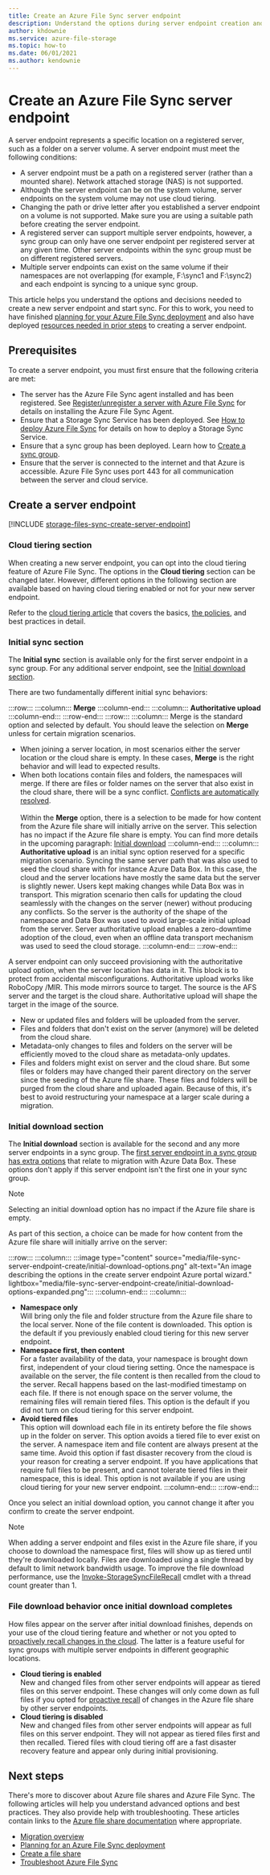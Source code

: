 ```yaml
---
title: Create an Azure File Sync server endpoint
description: Understand the options during server endpoint creation and how to best apply them to your situation.
author: khdownie
ms.service: azure-file-storage
ms.topic: how-to
ms.date: 06/01/2021
ms.author: kendownie
---
```


# Create an Azure File Sync server endpoint

A server endpoint represents a specific location on a registered server, such as a folder on a server volume. A server endpoint must meet the following conditions:

- A server endpoint must be a path on a registered server (rather than a mounted share). Network attached storage (NAS) is not supported.
- Although the server endpoint can be on the system volume, server endpoints on the system volume may not use cloud tiering.
- Changing the path or drive letter after you established a server endpoint on a volume is not supported. Make sure you are using a suitable path before creating the server endpoint.
- A registered server can support multiple server endpoints, however, a sync group can only have one server endpoint per registered server at any given time. Other server endpoints within the sync group must be on different registered servers.
- Multiple server endpoints can exist on the same volume if their namespaces are not overlapping (for example, F:\sync1 and F:\sync2) and each endpoint is syncing to a unique sync group. 

This article helps you understand the options and decisions needed to create a new server endpoint and start sync. For this to work, you need to have finished [planning for your Azure File Sync deployment](file-sync-planning.md) and also have deployed [resources needed in prior steps](file-sync-deployment-guide.md) to creating a server endpoint.

## Prerequisites

To create a server endpoint, you must first ensure that the following criteria are met: 
- The server has the Azure File Sync agent installed and has been registered. See [Register/unregister a server with Azure File Sync](file-sync-server-registration.md) for details on installing the Azure File Sync Agent. 
- Ensure that a Storage Sync Service has been deployed. See [How to deploy Azure File Sync](file-sync-deployment-guide.md) for details on how to deploy a Storage Sync Service. 
- Ensure that a sync group has been deployed. Learn how to [Create a sync group](file-sync-deployment-guide.md#create-a-sync-group-and-a-cloud-endpoint).
- Ensure that the server is connected to the internet and that Azure is accessible. Azure File Sync uses port 443 for all communication between the server and cloud service.

## Create a server endpoint

[!INCLUDE [storage-files-sync-create-server-endpoint](../../../includes/storage-files-sync-create-server-endpoint.md)]

### Cloud tiering section

When creating a new server endpoint, you can opt into the cloud tiering feature of Azure File Sync. The options in the **Cloud tiering** section can be changed later. However, different options in the following section are available based on having cloud tiering enabled or not for your new server endpoint.

Refer to the [cloud tiering article](file-sync-cloud-tiering-overview.md) that covers the basics, [the policies](file-sync-cloud-tiering-policy.md), and best practices in detail. 

### Initial sync section

The **Initial sync** section is available only for the first server endpoint in a sync group. For any additional server endpoint, see the [Initial download section](#initial-download-section).

There are two fundamentally different initial sync behaviors:

:::row:::
    :::column:::
        **Merge**
    :::column-end:::
    :::column:::
        **Authoritative upload**
    :::column-end:::
:::row-end:::
:::row:::
    :::column:::
        Merge is the standard option and selected by default. You should leave the selection on **Merge** unless for certain migration scenarios. 
* When joining a server location, in most scenarios either the server location or the cloud share is empty. In these cases, **Merge** is the right behavior and will lead to expected results. 
* When both locations contain files and folders, the namespaces will merge. If there are files or folder names on the server that also exist in the cloud share, there will be a sync conflict. [Conflicts are automatically resolved](../files/storage-files-faq.md#afs-conflict-resolution). </br> </br> Within the **Merge** option, there is a selection to be made for how content from the Azure file share will initially arrive on the server. This selection has no impact if the Azure file share is empty. You can find more details in the upcoming paragraph: [Initial download](#initial-download-section)
    :::column-end:::
    :::column:::
        **Authoritative upload** is an initial sync option reserved for a specific migration scenario. Syncing the same server path that was also used to seed the cloud share with for instance Azure Data Box. In this case, the cloud and the server locations have mostly the same data but the server is slightly newer. Users kept making changes while Data Box was in transport. This migration scenario then calls for updating the cloud seamlessly with the changes on the server (newer) without producing any conflicts. So the server is the authority of the shape of the namespace and Data Box was used to avoid large-scale initial upload from the server. Server authoritative upload enables a zero-downtime adoption of the cloud, even when an offline data transport mechanism was used to seed the cloud storage.
    :::column-end:::
:::row-end:::

A server endpoint can only succeed provisioning with the authoritative upload option, when the server location has data in it. This block is to protect from accidental misconfigurations. Authoritative upload works like RoboCopy /MIR. This mode mirrors source to target. The source is the AFS server and the target is the cloud share. Authoritative upload will shape the target in the image of the source. 

* New or updated files and folders will be uploaded from the server.
* Files and folders that don't exist on the server (anymore) will be deleted from the cloud share.
* Metadata-only changes to files and folders on the server will be efficiently moved to the cloud share as metadata-only updates.
* Files and folders might exist on server and the cloud share. But some files or folders may have changed their parent directory on the server since the seeding of the Azure file share. These files and folders will be purged from the cloud share and uploaded again. Because of this, it's best to avoid restructuring your namespace at a larger scale during a migration.

### Initial download section

The **Initial download** section is available for the second and any more server endpoints in a sync group. The [first server endpoint in a sync group has extra options](#initial-sync-section) that relate to migration with Azure Data Box. These options don't apply if this server endpoint isn't the first one in your sync group.

> [!NOTE]
> Selecting an initial download option has no impact if the Azure file share is empty.

As part of this section, a choice can be made for how content from the Azure file share will initially arrive on the server:

:::row:::
    :::column:::
        :::image type="content" source="media/file-sync-server-endpoint-create/initial-download-options.png" alt-text="An image describing the options in the create server endpoint Azure portal wizard." lightbox="media/file-sync-server-endpoint-create/initial-download-options-expanded.png":::
    :::column-end:::
    :::column:::
* **Namespace only** </br> Will bring only the file and folder structure from the Azure file share to the local server. None of the file content is downloaded. This option is the default if you previously enabled cloud tiering for this new server endpoint.
* **Namespace first, then content** </br> For a faster availability of the data, your namespace is brought down first, independent of your cloud tiering setting. Once the namespace is available on the server, the file content is then recalled from the cloud to the server. Recall happens based on the last-modified timestamp on each file. If there is not enough space on the server volume, the remaining files will remain tiered files. This option is the default if you did not turn on cloud tiering for this server endpoint.
* **Avoid tiered files** </br> This option will download each file in its entirety before the file shows up in the folder on server. This option avoids a tiered file to ever exist on the server. A namespace item and file content are always present at the same time. Avoid this option if fast disaster recovery from the cloud is your reason for creating a server endpoint. If you have applications that require full files to be present, and cannot tolerate tiered files in their namespace, this is ideal. This option is not available if you are using cloud tiering for your new server endpoint.
    :::column-end:::
:::row-end:::

Once you select an initial download option, you cannot change it after you confirm to create the server endpoint. 

> [!NOTE]
> When adding a server endpoint and files exist in the Azure file share, if you choose to download the namespace first, files will show up as tiered until they're downloaded locally. Files are downloaded using a single thread by default to limit network bandwidth usage. To improve the file download performance, use the [Invoke-StorageSyncFileRecall](file-sync-how-to-manage-tiered-files.md#how-to-recall-a-tiered-file-to-disk) cmdlet with a thread count greater than 1.

### File download behavior once initial download completes

How files appear on the server after initial download finishes, depends on your use of the cloud tiering feature and whether or not you opted to [proactively recall changes in the cloud](file-sync-cloud-tiering-overview.md#proactive-recalling). The latter is a feature useful for sync groups with multiple server endpoints in different geographic locations.

* **Cloud tiering is enabled** </br> New and changed files from other server endpoints will appear as tiered files on this server endpoint. These changes will only come down as full files if you opted for [proactive recall](file-sync-cloud-tiering-overview.md#proactive-recalling) of changes in the Azure file share by other server endpoints.
*  **Cloud tiering is disabled** </br> New and changed files from other server endpoints will appear as full files on this server endpoint. They will not appear as tiered files first and then recalled. Tiered files with cloud tiering off are a fast disaster recovery feature and appear only during initial provisioning.


## Next steps

There's more to discover about Azure file shares and Azure File Sync. The following articles will help you understand advanced options and best practices. They also provide help with troubleshooting. These articles contain links to the [Azure file share documentation](../files/storage-files-introduction.md) where appropriate.

* [Migration overview](../files/storage-files-migration-overview.md)
* [Planning for an Azure File Sync deployment](../file-sync/file-sync-planning.md)
* [Create a file share](../files/storage-how-to-create-file-share.md)
* [Troubleshoot Azure File Sync](/troubleshoot/azure/azure-storage/file-sync-troubleshoot?toc=/azure/storage/file-sync/toc.json)
